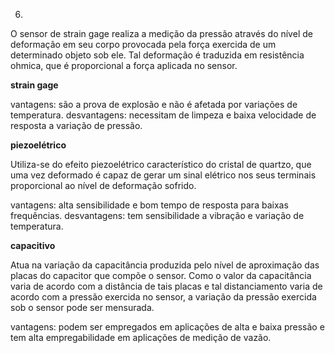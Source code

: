 6)

O sensor de strain gage realiza a medição da pressão através do nível de deformação em seu corpo provocada pela força exercida de um determinado objeto sob ele. Tal deformação é traduzida em resistência ohmica, que é proporcional a força aplicada no sensor.

**strain gage**

vantagens: são a prova de explosão e não é afetada por variações de temperatura.
desvantagens: necessitam de limpeza e baixa velocidade de resposta a variação de pressão.

**piezoelétrico**

Utiliza-se do efeito piezoelétrico característico do cristal de quartzo, que uma vez deformado é capaz de gerar um sinal elétrico nos seus terminais proporcional ao nível de deformação sofrido.

vantagens: alta sensibilidade e bom tempo de resposta para baixas frequências.
desvantagens: tem sensibilidade a vibração e variação de temperatura.

**capacitivo**

Atua na variação da capacitância produzida pelo nível de aproximação das placas do capacitor que compõe o sensor. Como o valor da capacitância varia de acordo com a distância de tais placas e tal distanciamento varia de acordo com a pressão exercida no sensor, a variação da pressão exercida sob o sensor pode ser mensurada.

vantagens: podem ser empregados em aplicações de alta e baixa pressão e tem alta empregabilidade em aplicações de medição de vazão.
